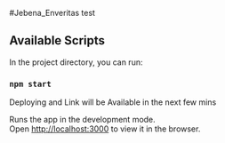 #Jebena_Enveritas test


## Available Scripts

In the project directory, you can run:

### `npm start`

Deploying and Link will be Available in the next few mins

Runs the app in the development mode.\
Open [http://localhost:3000](http://localhost:3000) to view it in the browser.
